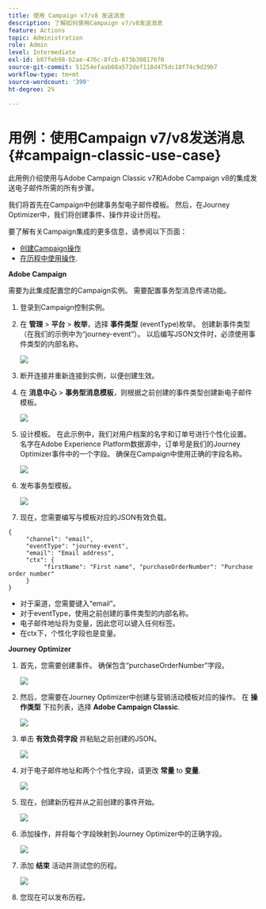 ```yaml
---
title: 使用 Campaign v7/v8 发送消息
description: 了解如何使用Campaign v7/v8发送消息
feature: Actions
topic: Administration
role: Admin
level: Intermediate
exl-id: b07feb98-b2ae-476c-8fcb-873b308176f0
source-git-commit: 51254efaab08a572def118d475dc18f74c9d29b7
workflow-type: tm+mt
source-wordcount: '399'
ht-degree: 2%

---
```


# 用例：使用Campaign v7/v8发送消息 {#campaign-classic-use-case}

此用例介绍使用与Adobe Campaign Classic v7和Adobe Campaign v8的集成发送电子邮件所需的所有步骤。

我们将首先在Campaign中创建事务型电子邮件模板。 然后，在Journey Optimizer中，我们将创建事件、操作并设计历程。

要了解有关Campaign集成的更多信息，请参阅以下页面：

* [创建Campaign操作](../action/acc-action.md)
* [在历程中使用操作](../building-journeys/using-adobe-campaign-classic.md).

**Adobe Campaign**

需要为此集成配置您的Campaign实例。 需要配置事务型消息传递功能。

1. 登录到Campaign控制实例。

1. 在 **管理** > **平台** > **枚举**，选择 **事件类型** (eventType)枚举。 创建新事件类型（在我们的示例中为“journey-event”）。 以后编写JSON文件时，必须使用事件类型的内部名称。

   ![](../assets/accintegration-uc-1.png)

1. 断开连接并重新连接到实例，以便创建生效。

1. 在 **消息中心** > **事务型消息模板**，则根据之前创建的事件类型创建新电子邮件模板。

   ![](../assets/accintegration-uc-2.png)

1. 设计模板。 在此示例中，我们对用户档案的名字和订单号进行个性化设置。 名字在Adobe Experience Platform数据源中，订单号是我们的Journey Optimizer事件中的一个字段。 确保在Campaign中使用正确的字段名称。

   ![](../assets/accintegration-uc-3.png)

1. 发布事务型模板。

   ![](../assets/accintegration-uc-4.png)

1. 现在，您需要编写与模板对应的JSON有效负载。

```
{
     "channel": "email",
     "eventType": "journey-event",
     "email": "Email address",
     "ctx": {
          "firstName": "First name", "purchaseOrderNumber": "Purchase order number"
     }
}
```

* 对于渠道，您需要键入“email”。
* 对于eventType，使用之前创建的事件类型的内部名称。
* 电子邮件地址将为变量，因此您可以键入任何标签。
* 在ctx下，个性化字段也是变量。

**Journey Optimizer**

1. 首先，您需要创建事件。 确保包含“purchaseOrderNumber”字段。

   ![](../assets/accintegration-uc-5.png)

1. 然后，您需要在Journey Optimizer中创建与营销活动模板对应的操作。 在 **操作类型** 下拉列表，选择 **Adobe Campaign Classic**.

   ![](../assets/accintegration-uc-6.png)

1. 单击 **有效负荷字段** 并粘贴之前创建的JSON。

   ![](../assets/accintegration-uc-7.png)

1. 对于电子邮件地址和两个个性化字段，请更改 **常量** to **变量**.

   ![](../assets/accintegration-uc-8.png)

1. 现在，创建新历程并从之前创建的事件开始。

   ![](../assets/accintegration-uc-9.png)

1. 添加操作，并将每个字段映射到Journey Optimizer中的正确字段。

   ![](../assets/accintegration-uc-10.png)

1. 添加 **结束** 活动并测试您的历程。

   ![](../assets/accintegration-uc-11.png)

1. 您现在可以发布历程。
